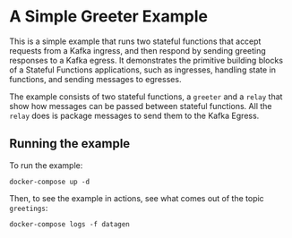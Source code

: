 # A Simple Greeter Example

This is a simple example that runs two stateful functions that accept requests
from a Kafka ingress, and then respond by sending greeting responses to a Kafka
egress. It demonstrates the primitive building blocks of a Stateful Functions
applications, such as ingresses, handling state in functions, and sending
messages to egresses.

The example consists of two stateful functions, a `greeter` and a `relay` that
show how messages can be passed between stateful functions. All the `relay`
does is package messages to send them to the Kafka Egress.

## Running the example

To run the example:

```
docker-compose up -d
```

Then, to see the example in actions, see what comes out of the topic
`greetings`:

```
docker-compose logs -f datagen
```

